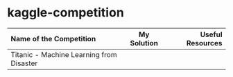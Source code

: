 # kaggle-competition
| Name of the Competition | My Solution | Useful Resources |
|:-------------------------|:-------------:|------------------:|
|Titanic - Machine Learning from Disaster |||
